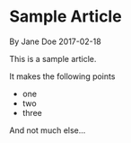 
# Sample Article

By Jane Doe 2017-02-18

This is a sample article.

It makes the following points

+ one
+ two
+ three

And not much else...
